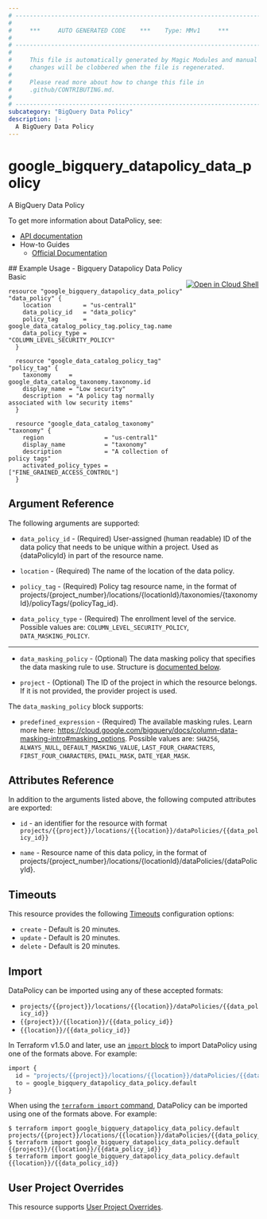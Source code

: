 ```yaml
---
# ----------------------------------------------------------------------------
#
#     ***     AUTO GENERATED CODE    ***    Type: MMv1     ***
#
# ----------------------------------------------------------------------------
#
#     This file is automatically generated by Magic Modules and manual
#     changes will be clobbered when the file is regenerated.
#
#     Please read more about how to change this file in
#     .github/CONTRIBUTING.md.
#
# ----------------------------------------------------------------------------
subcategory: "BigQuery Data Policy"
description: |-
  A BigQuery Data Policy
---
```


# google\_bigquery\_datapolicy\_data\_policy

A BigQuery Data Policy


To get more information about DataPolicy, see:

* [API documentation](https://cloud.google.com/bigquery/docs/reference/bigquerydatapolicy/rest/v1beta1/projects.locations.dataPolicies/create)
* How-to Guides
    * [Official Documentation](https://cloud.google.com/bigquery/docs/column-data-masking-intro)

<div class = "oics-button" style="float: right; margin: 0 0 -15px">
  <a href="https://console.cloud.google.com/cloudshell/open?cloudshell_git_repo=https%3A%2F%2Fgithub.com%2Fterraform-google-modules%2Fdocs-examples.git&cloudshell_working_dir=bigquery_datapolicy_data_policy_basic&cloudshell_image=gcr.io%2Fcloudshell-images%2Fcloudshell%3Alatest&open_in_editor=main.tf&cloudshell_print=.%2Fmotd&cloudshell_tutorial=.%2Ftutorial.md" target="_blank">
    <img alt="Open in Cloud Shell" src="//gstatic.com/cloudssh/images/open-btn.svg" style="max-height: 44px; margin: 32px auto; max-width: 100%;">
  </a>
</div>
## Example Usage - Bigquery Datapolicy Data Policy Basic


```hcl
resource "google_bigquery_datapolicy_data_policy" "data_policy" {
    location         = "us-central1"
    data_policy_id   = "data_policy"
    policy_tag       = google_data_catalog_policy_tag.policy_tag.name
    data_policy_type = "COLUMN_LEVEL_SECURITY_POLICY"
  }

  resource "google_data_catalog_policy_tag" "policy_tag" {
    taxonomy     = google_data_catalog_taxonomy.taxonomy.id
    display_name = "Low security"
    description  = "A policy tag normally associated with low security items"
  }
  
  resource "google_data_catalog_taxonomy" "taxonomy" {
    region                 = "us-central1"
    display_name           = "taxonomy"
    description            = "A collection of policy tags"
    activated_policy_types = ["FINE_GRAINED_ACCESS_CONTROL"]
  }
```

## Argument Reference

The following arguments are supported:


* `data_policy_id` -
  (Required)
  User-assigned (human readable) ID of the data policy that needs to be unique within a project. Used as {dataPolicyId} in part of the resource name.

* `location` -
  (Required)
  The name of the location of the data policy.

* `policy_tag` -
  (Required)
  Policy tag resource name, in the format of projects/{project_number}/locations/{locationId}/taxonomies/{taxonomyId}/policyTags/{policyTag_id}.

* `data_policy_type` -
  (Required)
  The enrollment level of the service.
  Possible values are: `COLUMN_LEVEL_SECURITY_POLICY`, `DATA_MASKING_POLICY`.


- - -


* `data_masking_policy` -
  (Optional)
  The data masking policy that specifies the data masking rule to use.
  Structure is [documented below](#nested_data_masking_policy).

* `project` - (Optional) The ID of the project in which the resource belongs.
    If it is not provided, the provider project is used.


<a name="nested_data_masking_policy"></a>The `data_masking_policy` block supports:

* `predefined_expression` -
  (Required)
  The available masking rules. Learn more here: https://cloud.google.com/bigquery/docs/column-data-masking-intro#masking_options.
  Possible values are: `SHA256`, `ALWAYS_NULL`, `DEFAULT_MASKING_VALUE`, `LAST_FOUR_CHARACTERS`, `FIRST_FOUR_CHARACTERS`, `EMAIL_MASK`, `DATE_YEAR_MASK`.

## Attributes Reference

In addition to the arguments listed above, the following computed attributes are exported:

* `id` - an identifier for the resource with format `projects/{{project}}/locations/{{location}}/dataPolicies/{{data_policy_id}}`

* `name` -
  Resource name of this data policy, in the format of projects/{project_number}/locations/{locationId}/dataPolicies/{dataPolicyId}.


## Timeouts

This resource provides the following
[Timeouts](https://developer.hashicorp.com/terraform/plugin/sdkv2/resources/retries-and-customizable-timeouts) configuration options:

- `create` - Default is 20 minutes.
- `update` - Default is 20 minutes.
- `delete` - Default is 20 minutes.

## Import


DataPolicy can be imported using any of these accepted formats:

* `projects/{{project}}/locations/{{location}}/dataPolicies/{{data_policy_id}}`
* `{{project}}/{{location}}/{{data_policy_id}}`
* `{{location}}/{{data_policy_id}}`


In Terraform v1.5.0 and later, use an [`import` block](https://developer.hashicorp.com/terraform/language/import) to import DataPolicy using one of the formats above. For example:

```tf
import {
  id = "projects/{{project}}/locations/{{location}}/dataPolicies/{{data_policy_id}}"
  to = google_bigquery_datapolicy_data_policy.default
}
```

When using the [`terraform import` command](https://developer.hashicorp.com/terraform/cli/commands/import), DataPolicy can be imported using one of the formats above. For example:

```
$ terraform import google_bigquery_datapolicy_data_policy.default projects/{{project}}/locations/{{location}}/dataPolicies/{{data_policy_id}}
$ terraform import google_bigquery_datapolicy_data_policy.default {{project}}/{{location}}/{{data_policy_id}}
$ terraform import google_bigquery_datapolicy_data_policy.default {{location}}/{{data_policy_id}}
```

## User Project Overrides

This resource supports [User Project Overrides](https://registry.terraform.io/providers/hashicorp/google/latest/docs/guides/provider_reference#user_project_override).
